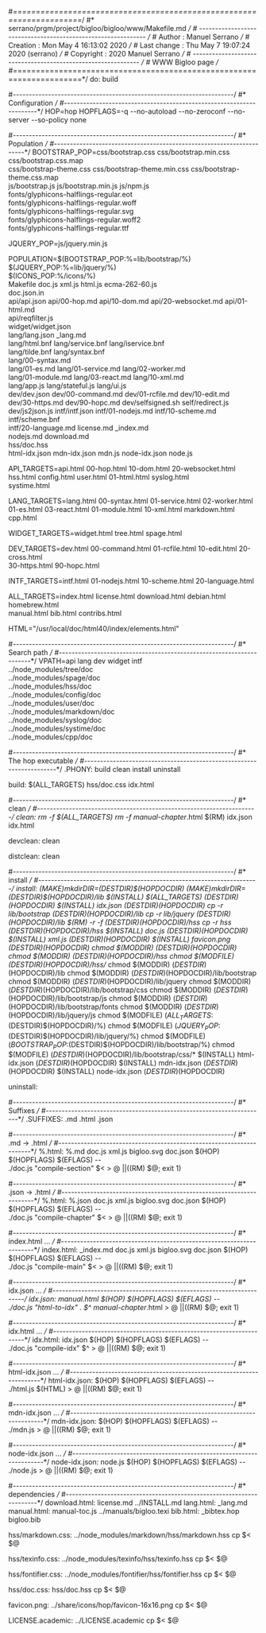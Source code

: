 #*=====================================================================*/
#*    serrano/prgm/project/bigloo/bigloo/www/Makefile.md               */
#*    -------------------------------------------------------------    */
#*    Author      :  Manuel Serrano                                    */
#*    Creation    :  Mon May  4 16:13:02 2020                          */
#*    Last change :  Thu May  7 19:07:24 2020 (serrano)                */
#*    Copyright   :  2020 Manuel Serrano                               */
#*    -------------------------------------------------------------    */
#*    WWW Bigloo page                                                  */
#*=====================================================================*/
do: build

#*---------------------------------------------------------------------*/
#*    Configuration                                                    */
#*---------------------------------------------------------------------*/
HOP=hop
HOPFLAGS=-q --no-autoload --no-zeroconf --no-server --so-policy none

#*---------------------------------------------------------------------*/
#*    Population                                                       */
#*---------------------------------------------------------------------*/
BOOTSTRAP_POP=css/bootstrap.css css/bootstrap.min.css css/bootstrap.css.map \
  css/bootstrap-theme.css css/bootstrap-theme.min.css css/bootstrap-theme.css.map \
  js/bootstrap.js js/bootstrap.min.js  js/npm.js \
  fonts/glyphicons-halflings-regular.eot \
  fonts/glyphicons-halflings-regular.woff \
  fonts/glyphicons-halflings-regular.svg \
  fonts/glyphicons-halflings-regular.woff2 \
  fonts/glyphicons-halflings-regular.ttf

JQUERY_POP=js/jquery.min.js

POPULATION=$(BOOTSTRAP_POP:%=lib/bootstrap/%) $(JQUERY_POP:%=lib/jquery/%) \
  $(ICONS_POP:%/icons/%) \
  Makefile doc.js xml.js html.js ecma-262-60.js \
  doc.json.in \
  api/api.json api/00-hop.md api/10-dom.md api/20-websocket.md api/01-html.md \
  api/reqfilter.js \
  widget/widget.json \
  lang/lang.json _lang.md \
  lang/html.bnf lang/service.bnf lang/iservice.bnf \
  lang/tilde.bnf lang/syntax.bnf \
  lang/00-syntax.md \
  lang/01-es.md lang/01-service.md lang/02-worker.md \
  lang/01-module.md lang/03-react.md lang/10-xml.md \
  lang/app.js lang/stateful.js lang/ui.js \
  dev/dev.json dev/00-command.md dev/01-rcfile.md dev/10-edit.md \
  dev/30-https.md dev/90-hopc.md dev/selfsigned.sh self/redirect.js \
  dev/js2json.js intf/intf.json intf/01-nodejs.md intf/10-scheme.md \
  intf/scheme.bnf \
  intf/20-language.md license.md _index.md \
  nodejs.md download.md \
  hss/doc.hss \
  html-idx.json mdn-idx.json mdn.js node-idx.json node.js

API_TARGETS=api.html 00-hop.html 10-dom.html 20-websocket.html \
  hss.html config.html user.html 01-html.html syslog.html \
  systime.html

LANG_TARGETS=lang.html 00-syntax.html 01-service.html 02-worker.html \
  01-es.html 03-react.html 01-module.html 10-xml.html markdown.html cpp.html

WIDGET_TARGETS=widget.html tree.html spage.html

DEV_TARGETS=dev.html 00-command.html 01-rcfile.html 10-edit.html 20-cross.html \
  30-https.html 90-hopc.html

INTF_TARGETS=intf.html 01-nodejs.html 10-scheme.html 20-language.html

ALL_TARGETS=index.html license.html download.html debian.html homebrew.html \
  manual.html bib.html contribs.html

HTML="/usr/local/doc/html40/index/elements.html"

#*---------------------------------------------------------------------*/
#*    Search path                                                      */
#*---------------------------------------------------------------------*/
VPATH=api lang dev widget intf \
  ../node_modules/tree/doc \
  ../node_modules/spage/doc \
  ../node_modules/hss/doc \
  ../node_modules/config/doc \
  ../node_modules/user/doc \
  ../node_modules/markdown/doc \
  ../node_modules/syslog/doc \
  ../node_modules/systime/doc \
  ../node_modules/cpp/doc

#*---------------------------------------------------------------------*/
#*    The hop executable                                               */
#*---------------------------------------------------------------------*/
.PHONY: build clean install uninstall

build: $(ALL_TARGETS) hss/doc.css idx.html

#*---------------------------------------------------------------------*/
#*    clean                                                            */
#*---------------------------------------------------------------------*/
clean:
	rm -f $(ALL_TARGETS)
	rm -f manual-chapter*.html
	$(RM) idx.json idx.html

devclean: clean

distclean: clean

#*---------------------------------------------------------------------*/
#*    install                                                          */
#*---------------------------------------------------------------------*/
install:
	$(MAKE) mkdir DIR=$(DESTDIR)$(HOPDOCDIR)
	$(MAKE) mkdir DIR=$(DESTDIR)$(HOPDOCDIR)/lib
	$(INSTALL) $(ALL_TARGETS) $(DESTDIR)$(HOPDOCDIR)
	$(INSTALL) idx.json $(DESTDIR)$(HOPDOCDIR)
	cp -r lib/bootstrap $(DESTDIR)$(HOPDOCDIR)/lib
	cp -r lib/jquery $(DESTDIR)$(HOPDOCDIR)/lib
	$(RM) -r -f $(DESTDIR)$(HOPDOCDIR)/hss
	cp -r hss $(DESTDIR)$(HOPDOCDIR)/hss
	$(INSTALL) doc.js $(DESTDIR)$(HOPDOCDIR)
	$(INSTALL) xml.js $(DESTDIR)$(HOPDOCDIR)
	$(INSTALL) favicon.png $(DESTDIR)$(HOPDOCDIR)
	chmod $(MODDIR) $(DESTDIR)$(HOPDOCDIR)
	chmod $(MODDIR) $(DESTDIR)$(HOPDOCDIR)/hss
	chmod $(MODFILE) $(DESTDIR)$(HOPDOCDIR)/hss/*
	chmod $(MODDIR) $(DESTDIR)$(HOPDOCDIR)/lib
	chmod $(MODDIR) $(DESTDIR)$(HOPDOCDIR)/lib/bootstrap
	chmod $(MODDIR) $(DESTDIR)$(HOPDOCDIR)/lib/jquery
	chmod $(MODDIR) $(DESTDIR)$(HOPDOCDIR)/lib/bootstrap/css
	chmod $(MODDIR) $(DESTDIR)$(HOPDOCDIR)/lib/bootstrap/js
	chmod $(MODDIR) $(DESTDIR)$(HOPDOCDIR)/lib/bootstrap/fonts
	chmod $(MODDIR) $(DESTDIR)$(HOPDOCDIR)/lib/jquery/js
	chmod $(MODFILE) $(ALL_TARGETS:%=$(DESTDIR)$(HOPDOCDIR)/%)
	chmod $(MODFILE) $(JQUERY_POP:%=$(DESTDIR)$(HOPDOCDIR)/lib/jquery/%)
	chmod $(MODFILE) $(BOOTSTRAP_POP:%=$(DESTDIR)$(HOPDOCDIR)/lib/bootstrap/%)
	chmod $(MODFILE) $(DESTDIR)$(HOPDOCDIR)/lib/bootstrap/css/*
	$(INSTALL) html-idx.json $(DESTDIR)$(HOPDOCDIR)
	$(INSTALL) mdn-idx.json $(DESTDIR)$(HOPDOCDIR)
	$(INSTALL) node-idx.json $(DESTDIR)$(HOPDOCDIR)

uninstall:

#*---------------------------------------------------------------------*/
#*    Suffixes                                                         */
#*---------------------------------------------------------------------*/
.SUFFIXES: .md .html .json

#*---------------------------------------------------------------------*/
#*    .md -> .html                                                     */
#*---------------------------------------------------------------------*/
%.html: %.md doc.js xml.js bigloo.svg doc.json
	$(HOP) $(HOPFLAGS) $(EFLAGS) -- \
          ./doc.js "compile-section" $< > $@ \
          || ($(RM) $@; exit 1)

#*---------------------------------------------------------------------*/
#*    .json -> .html                                                   */
#*---------------------------------------------------------------------*/
%.html: %.json doc.js xml.js bigloo.svg doc.json
	$(HOP) $(HOPFLAGS) $(EFLAGS) -- \
          ./doc.js "compile-chapter" $< > $@ \
          || ($(RM) $@; exit 1)

#*---------------------------------------------------------------------*/
#*    index.html ...                                                   */
#*---------------------------------------------------------------------*/
index.html: _index.md doc.js xml.js bigloo.svg doc.json
	$(HOP) $(HOPFLAGS) $(EFLAGS) -- \
          ./doc.js "compile-main" $< > $@ \
          || ($(RM) $@; exit 1)

#*---------------------------------------------------------------------*/
#*    idx.json ...                                                     */
#*---------------------------------------------------------------------*/
idx.json: manual.html
	$(HOP) $(HOPFLAGS) $(EFLAGS) -- \
          ./doc.js "html-to-idx" . $^ manual-chapter*.html > $@ \
          || ($(RM) $@; exit 1)

#*---------------------------------------------------------------------*/
#*    idx.html ...                                                     */
#*---------------------------------------------------------------------*/
idx.html: idx.json
	$(HOP) $(HOPFLAGS) $(EFLAGS) -- \
          ./doc.js "compile-idx" $^ > $@ \
          || ($(RM) $@; exit 1)

#*---------------------------------------------------------------------*/
#*    html-idx.json ...                                                */
#*---------------------------------------------------------------------*/
html-idx.json: 
	$(HOP) $(HOPFLAGS) $(EFLAGS) -- \
          ./html.js $(HTML) > $@ \
          || ($(RM) $@; exit 1)

#*---------------------------------------------------------------------*/
#*    mdn-idx.json ...                                                 */
#*---------------------------------------------------------------------*/
mdn-idx.json:
	$(HOP) $(HOPFLAGS) $(EFLAGS) -- \
          ./mdn.js > $@ \
          || ($(RM) $@; exit 1)

#*---------------------------------------------------------------------*/
#*    node-idx.json ...                                                */
#*---------------------------------------------------------------------*/
node-idx.json: node.js
	$(HOP) $(HOPFLAGS) $(EFLAGS) -- \
          ./node.js > $@ \
          || ($(RM) $@; exit 1)

#*---------------------------------------------------------------------*/
#*    dependencies                                                     */
#*---------------------------------------------------------------------*/
download.html: license.md ../INSTALL.md
lang.html: _lang.md
manual.html: manual-toc.js ../manuals/bigloo.texi
bib.html: _bibtex.hop bigloo.bib

hss/markdown.css: ../node_modules/markdown/hss/markdown.hss
	cp $< $@

hss/texinfo.css: ../node_modules/texinfo/hss/texinfo.hss
	cp $< $@

hss/fontifier.css: ../node_modules/fontifier/hss/fontifier.hss
	cp $< $@

hss/doc.css: hss/doc.hss
	cp $< $@

favicon.png: ../share/icons/hop/favicon-16x16.png
	cp $< $@

LICENSE.academic: ../LICENSE.academic
	cp $< $@
